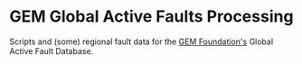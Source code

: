 # GEM Global Active Faults Processing

Scripts and (some) regional fault data for the [GEM Foundation's](gem)
Global Active Fault Database.

[gem]: www.globalquakemodel.org
